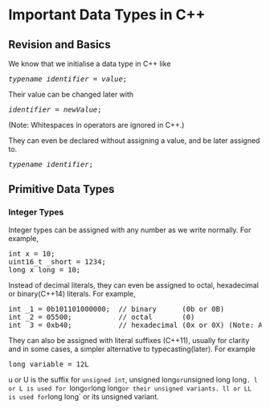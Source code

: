 # Important Data Types in C++  
## Revision and Basics  
We know that we initialise a data type in C++ like  
<pre><em>typename identifier</em> = <em>value</em>;</pre>  
Their value can be changed later with  
<pre><em>identifier </em>=<em> newValue</em>;</pre> (Note: Whitespaces in operators are ignored in C++.)  
They can even be declared without assigning a value, and be later assigned to.  
<pre><em>typename identifier</em>;</pre>  
## Primitive Data Types  
### Integer Types  
Integer types can be assigned with any number as we write normally. For example,  
<pre>int x = 10;
uint16_t _short = 1234;
long x_long = 10;</pre>  
Instead of decimal literals, they can even be assigned to octal, hexadecimal or binary(C++14) literals. For example,  
<pre>int _1 = 0b101101000000;  // binary      (0b or 0B)
int _2 = 05500;           // octal       (0)
int _3 = 0xb40;           // hexadecimal (0x or 0X) (Note: Alphabets in hexadecimal literals are case-sensitive.)</pre>  
They can also be assigned with literal suffixes (C++11), usually for clarity and in some cases, a simpler alternative to typecasting(later). For example  
<pre>long variable = 12L</pre>  
u or U is the suffix for `unsigned int`, unsigned long` or `unsigned long long`. l or L is used for `long` or `long long` or their unsigned variants. ll or LL is used for `long long` or its unsigned variant.  
